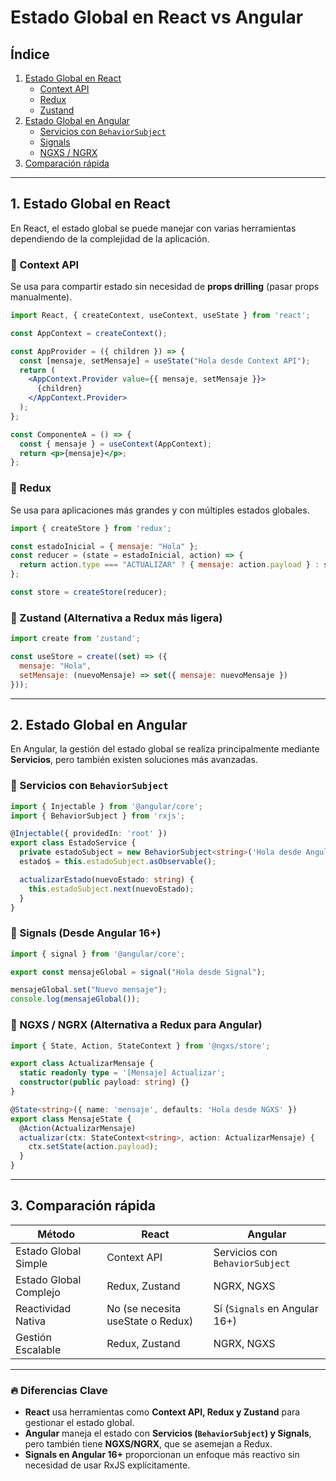 # Estado Global en React vs Angular

## Índice
1. [Estado Global en React](#estado-global-en-react)
   - [Context API](#context-api)
   - [Redux](#redux)
   - [Zustand](#zustand)
2. [Estado Global en Angular](#estado-global-en-angular)
   - [Servicios con `BehaviorSubject`](#servicios-con-behaviorsubject)
   - [Signals](#signals)
   - [NGXS / NGRX](#ngxs--ngrx)
3. [Comparación rápida](#comparación-rápida)

---

## 1. Estado Global en React
En React, el estado global se puede manejar con varias herramientas dependiendo de la complejidad de la aplicación.

### 🔹 Context API
Se usa para compartir estado sin necesidad de **props drilling** (pasar props manualmente).
```jsx
import React, { createContext, useContext, useState } from 'react';

const AppContext = createContext();

const AppProvider = ({ children }) => {
  const [mensaje, setMensaje] = useState("Hola desde Context API");
  return (
    <AppContext.Provider value={{ mensaje, setMensaje }}>
      {children}
    </AppContext.Provider>
  );
};

const ComponenteA = () => {
  const { mensaje } = useContext(AppContext);
  return <p>{mensaje}</p>;
};
```

### 🔹 Redux
Se usa para aplicaciones más grandes y con múltiples estados globales.
```jsx
import { createStore } from 'redux';

const estadoInicial = { mensaje: "Hola" };
const reducer = (state = estadoInicial, action) => {
  return action.type === "ACTUALIZAR" ? { mensaje: action.payload } : state;
};

const store = createStore(reducer);
```

### 🔹 Zustand (Alternativa a Redux más ligera)
```jsx
import create from 'zustand';

const useStore = create((set) => ({
  mensaje: "Hola", 
  setMensaje: (nuevoMensaje) => set({ mensaje: nuevoMensaje })
}));
```

---

## 2. Estado Global en Angular
En Angular, la gestión del estado global se realiza principalmente mediante **Servicios**, pero también existen soluciones más avanzadas.

### 🔹 Servicios con `BehaviorSubject`
```typescript
import { Injectable } from '@angular/core';
import { BehaviorSubject } from 'rxjs';

@Injectable({ providedIn: 'root' })
export class EstadoService {
  private estadoSubject = new BehaviorSubject<string>('Hola desde Angular');
  estado$ = this.estadoSubject.asObservable();

  actualizarEstado(nuevoEstado: string) {
    this.estadoSubject.next(nuevoEstado);
  }
}
```

### 🔹 Signals (Desde Angular 16+)
```typescript
import { signal } from '@angular/core';

export const mensajeGlobal = signal("Hola desde Signal");

mensajeGlobal.set("Nuevo mensaje");
console.log(mensajeGlobal());
```

### 🔹 NGXS / NGRX (Alternativa a Redux para Angular)
```typescript
import { State, Action, StateContext } from '@ngxs/store';

export class ActualizarMensaje {
  static readonly type = '[Mensaje] Actualizar';
  constructor(public payload: string) {}
}

@State<string>({ name: 'mensaje', defaults: 'Hola desde NGXS' })
export class MensajeState {
  @Action(ActualizarMensaje)
  actualizar(ctx: StateContext<string>, action: ActualizarMensaje) {
    ctx.setState(action.payload);
  }
}
```

---

## 3. Comparación rápida
| Método | React | Angular |
|--------|-------|---------|
| Estado Global Simple | Context API | Servicios con `BehaviorSubject` |
| Estado Global Complejo | Redux, Zustand | NGRX, NGXS |
| Reactividad Nativa | No (se necesita useState o Redux) | Sí (`Signals` en Angular 16+) |
| Gestión Escalable | Redux, Zustand | NGRX, NGXS |

---

### 🔥 Diferencias Clave
- **React** usa herramientas como **Context API, Redux y Zustand** para gestionar el estado global.
- **Angular** maneja el estado con **Servicios (`BehaviorSubject`) y Signals**, pero también tiene **NGXS/NGRX**, que se asemejan a Redux.
- **Signals en Angular 16+** proporcionan un enfoque más reactivo sin necesidad de usar RxJS explícitamente.